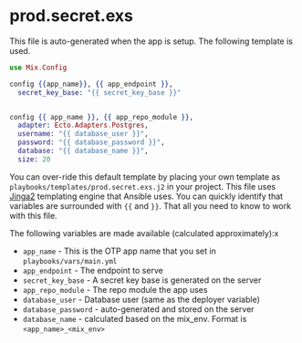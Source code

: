 # prod.secret.exs

This file is auto-generated when the app is setup. The following template is used.

```elixir
use Mix.Config

config {{app_name}}, {{ app_endpoint }},
  secret_key_base: "{{ secret_key_base }}"


config {{ app_name }}, {{ app_repo_module }},
  adapter: Ecto.Adapters.Postgres,
  username: "{{ database_user }}",
  password: "{{ database_password }}",
  database: "{{ database_name }}",
  size: 20
```

You can over-ride this default template by placing your own template as `playbooks/templates/prod.secret.exs.j2` in your project. This file uses [Jinga2](http://jinja.pocoo.org) templating engine that Ansible uses. You can quickly identify that variables are surrounded with `{{` and `}}`. That all you need to know to work with this file.

The following variables are made available (calculated approximately):x

* `app_name` - This is the OTP app name that you set in `playbooks/vars/main.yml`
* `app_endpoint` - The endpoint to serve
* `secret_key_base` - A secret key base is generated on the server
* `app_repo_module` - The repo module the app uses
* `database_user` - Database user (same as the deployer variable)
* `database_password` - auto-generated and stored on the server
* `database_name` - calculated based on the mix_env. Format is `<app_name>_<mix_env>`
